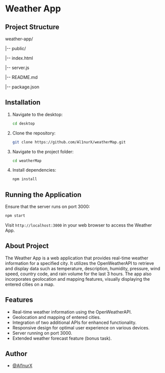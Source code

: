 # Weather App

## Project Structure

weather-app/

|-- public/

   |-- index.html

|-- server.js

|-- README.md

|-- package.json


## Installation

1. Navigate to the desktop:

   ```bash
   cd desktop

2. Clone the repository:

   ```bash
   git clone https://github.com/Al1nurX/weatherMap.git

3. Navigate to the project folder:

   ```bash
   cd weatherMap

4. Install dependencies:
   
   ```bash
   npm install

## Running the Application

Ensure that the server runs on port 3000:

   ```bash
   npm start
   ```

Visit `http://localhost:3000` in your web browser to access the Weather App.

## About Project

The Weather App is a web application that provides real-time weather information for a specified city. It utilizes the OpenWeatherAPI to retrieve and display data such as temperature, description, humidity, pressure, wind speed, country code, and rain volume for the last 3 hours. The app also incorporates geolocation and mapping features, visually displaying the entered cities on a map.

## Features

- Real-time weather information using the OpenWeatherAPI.
- Geolocation and mapping of entered cities.
- Integration of two additional APIs for enhanced functionality.
- Responsive design for optimal user experience on various devices.
- Server running on port 3000.
- Extended weather forecast feature (bonus task).

## Author

- [@Al1nurX](https://www.github.com/Al1nurX)
